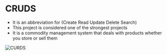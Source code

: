 # CRUDS
- It is an abbreviation for (Create Read Update Delete Search)
- This project is considered one of the strongest projects
- It is a commodity management system that deals with products whether you store or sell them


![CURDS](https://user-images.githubusercontent.com/112069422/230431481-201b7806-2f73-46d3-9b88-1795273694a9.png)

